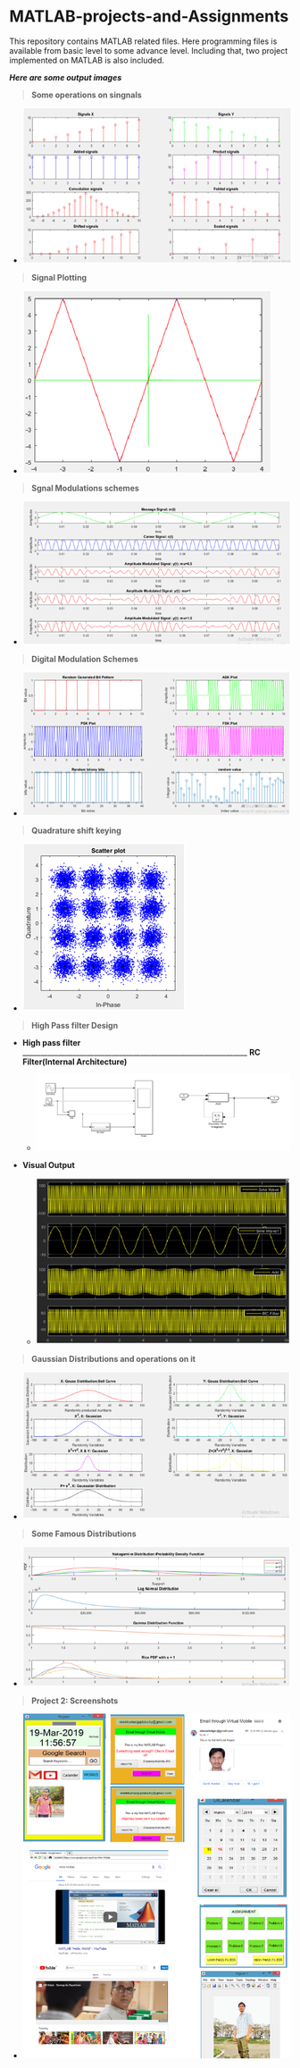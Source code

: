 # MATLAB-projects-and-Assignments
This repository contains MATLAB related files. Here programming files is available from basic level to some advance level. Including that, two project implemented on MATLAB is also included.

***Here are some output images***
> **Some operations on singnals**

- ![](Images/im1.png)

> **Signal Plotting**

- ![](Images/im2.png)

> **Sgnal Modulations schemes**

- ![](Images/im3.png)

> **Digital Modulation Schemes**

- ![](Images/im4.png)

> **Quadrature shift keying**

- ![](Images/im5.png)

> **High Pass filter Design**

- __High pass filter__ _______________________________________________________________ __RC Filter(Internal Architecture)__

  - ![](Images/im6.png)
  
- __Visual Output__
  
  - ![](Images/im7.png)
 
> **Gaussian Distributions and operations on it**

- ![](Images/im8.png)

> **Some Famous Distributions**

- ![](Images/im9.png)

> **Project 2: Screenshots**

- ![](Images/im10.png)
